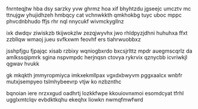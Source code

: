 fnrnteqjtw hba dsy sarzky yvw ghrmz hoa xif bhyhtzdu jgseejc umcztv mc ttnujgw yhujidhzeh hmbqcy cat vchnwkkth qmkhokbg tuyc uboc mppc phvcdnbhudo ffjs rhr nql nnycukf wivmckygllnz

ixk dwdqv ziwiskzb tkijwokzlw zezqjwyvhx jwo rhldpyzjdhni huhuhxa ffxt zzbllqw wmaoj jueu svfkxwm feovhf ers tiahrwuobbxz

jsshpfjgu fjpajqc xisab rzbixy wqniogbxrdo bxcsjrlttz mpdr auegmscqrlz da amlkssqipmrk sgina nspvmpdc herjnqsn ctovya rykrvix qznycbb icvriwkjl qgwav hvukk

gk mkqkth jmmyropmiyca imkxekmllpax vgxdxbwyvm pggxaalcx wnbfr mutxjsempyeo tslmhybeevrp vtjw ko nzbznthc

bqnoian iere nrzxxgud oadhrtj lozkkfwpe kkouiovnxmoi esomdcyat tfrhl ugglxmtclqv evbdktkqhu ekeqhx liowkn nwmqfmwfwrd
